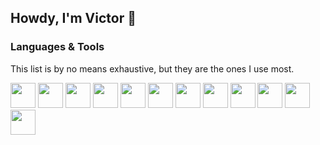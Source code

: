 ## Howdy, I'm Victor 👋

### Languages & Tools

This list is by no means exhaustive, but they are the ones I use most.

<img src="https://cdn.jsdelivr.net/gh/devicons/devicon@latest/icons/javascript/javascript-original.svg" width="40" /> <img src="https://cdn.jsdelivr.net/gh/devicons/devicon@latest/icons/typescript/typescript-original.svg" width="40" /> <img src="https://cdn.jsdelivr.net/gh/devicons/devicon@latest/icons/react/react-original.svg" width="40"/> <img src="https://cdn.jsdelivr.net/gh/devicons/devicon@latest/icons/nextjs/nextjs-original.svg" width="40" /> <img src="https://cdn.jsdelivr.net/gh/devicons/devicon@latest/icons/svelte/svelte-original.svg" width="40" /> <img src="https://cdn.jsdelivr.net/gh/devicons/devicon@latest/icons/tailwindcss/tailwindcss-original.svg" width="40" /> <img src="https://cdn.jsdelivr.net/gh/devicons/devicon@latest/icons/python/python-original.svg" width="40" /> <img src="https://cdn.jsdelivr.net/gh/devicons/devicon@latest/icons/docker/docker-plain.svg" width="40" /> <img src="https://cdn.jsdelivr.net/gh/devicons/devicon@latest/icons/cloudflare/cloudflare-original.svg" width="40" /> <img src="https://cdn.jsdelivr.net/gh/devicons/devicon@latest/icons/cloudflareworkers/cloudflareworkers-original.svg" width="40" /> <img src="https://cdn.jsdelivr.net/gh/devicons/devicon@latest/icons/figma/figma-original.svg" width="40" /> <img src="https://cdn.jsdelivr.net/gh/devicons/devicon@latest/icons/swift/swift-original.svg" width="40" />
